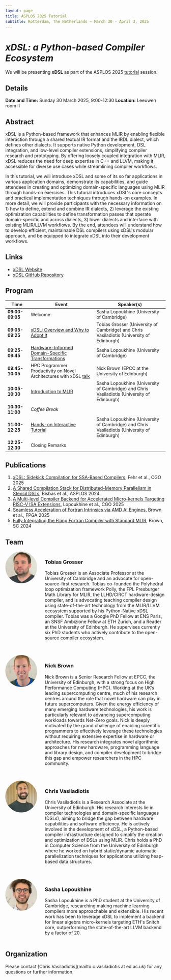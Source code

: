 ```yaml
---
layout: page
title: ASPLOS 2025 Tutorial
subtitle: Rotterdam, The Netherlands — March 30 - April 3, 2025
---
```


# _xDSL: a Python-based Compiler Ecosystem_

We will be presenting **xDSL** as part of the ASPLOS 2025 [tutorial](https://www.asplos-conference.org/asplos2025/workshops-and-tutorials/) session.

## Details

**Date and Time:** Sunday 30 March 2025, 9:00-12:30
**Location:** Leeuwen room II

## Abstract

xDSL is a Python-based framework that enhances MLIR by enabling flexible interaction through a shared textual IR format
and the IRDL dialect, which defines other dialects. It supports native Python development, DSL integration, and
low-level compiler extensions, simplifying compiler research and prototyping. By offering loosely coupled integration
with MLIR, xDSL reduces the need for deep expertise in C++ and LLVM, making it accessible for diverse use cases while
streamlining compiler workflows.

In this tutorial, we will introduce xDSL and some of its so far applications in various application domains, demonstrate
its capabilities, and guide attendees in creating and optimizing domain-specific languages using MLIR through hands-on exercises.
This tutorial introduces xDSL's core concepts and practical implementation techniques through hands-on examples. In more detail, we will provide participants with the necessary information on 1) how to define, extend and combine IR dialects, 2) leverage the existing optimization capabilities to define transformation passes that operate domain-specific and across dialects, 3) lower dialects and interface with existing MLIR/LLVM workflows.
By the end, attendees will understand how to develop efficient, maintainable DSL compilers using xDSL's modular approach, and be equipped to integrate xDSL into their development workflows.

## Links

- [xDSL Website](https://xdsl.dev)
- [xDSL GitHub Repository](https://github.com/xdslproject/xdsl)

## Program

  | **Time**        | **Event**                                                                                                                       | **Speaker(s)**                                                                              |
  |-----------------|---------------------------------------------------------------------------------------------------------------------------------|---------------------------------------------------------------------------------------------|
  | **09:00-09:05** | Welcome                                                                                                                         | Sasha Lopoukhine (University of Cambridge)                                                  |
  | **09:05-09:25** | [xDSL: Overview and Why to Adopt It](/assets/pdfs/2025-03-30-ASPLOS-tutorial-overview.pdf)                                       | Tobias Grosser (University of Cambridge) and Chris Vasiladiotis (University of Edinburgh)   |
  | **09:25-09:45** | [Hardware-Informed Domain-Specific Transformations](/assets/pdfs/2025-03-30-ASPLOS-tutorial-autotuner.pdf)                       | Sasha Lopoukhine (University of Cambridge)                                                  |
  | **09:45-10:05** | HPC Programmer Productivity on Novel Architectures with xDSL [talk](https://us02web.zoom.us/clips/share/HHClsGDTSSuEW-MLtWZ3Cg) | Nick Brown (EPCC at the University of Edinburgh)                                            |
  | **10:05-10:30** | [Introduction to MLIR](https://xdsl.readthedocs.io/stable/marimo/mlir_ir/)                                                      | Sasha Lopoukhine (University of Cambridge) and Chris Vasiladiotis (University of Edinburgh) |
  | **10:30-11:00** | _Coffee Break_                                                                                                                  |                                                                                             |
  | **11:00-12:25** | [Hands-on Interactive Tutorial](https://xdsl.readthedocs.io/stable/marimo/)                                                     | Sasha Lopoukhine (University of Cambridge) and Chris Vasiladiotis (University of Edinburgh) |
  | **12:25-12:30** | Closing Remarks                                                                                                                 |                                                                                             |

## Publications

1. [xDSL: Sidekick Compilation for SSA-Based Compilers](https://dl.acm.org/doi/10.1145/3696443.3708945), Fehr et al., CGO 2025
2. [A Shared Compilation Stack for Distributed-Memory Parallelism in Stencil DSLs](https://dl.acm.org/doi/abs/10.1145/3620666.3651344), Bisbas et al., ASPLOS 2024
3. [A Multi-level Compiler Backend for Accelerated Micro-kernels Targeting RISC-V ISA Extensions](https://dl.acm.org/doi/10.1145/3696443.3708952), Lopoukhine et al., CGO 2025
4. [Seamless Acceleration of Fortran Intrinsics via AMD AI Engines](https://dl.acm.org/doi/10.1145/3706628.3708854), Brown et al., FPGA 2025
5. [Fully Integrating the Flang Fortran Compiler with Standard MLIR](https://dl.acm.org/doi/10.1109/SCW63240.2024.00133), Brown, SC 2024

## Team

<div class="speaker-bio">
  <img src="/assets/img/portraits/grosser.jpg" alt="Tobias Grosser" class="speaker-photo">
  <div class="speaker-text">
    <h3>Tobias Grosser</h3>
    <p>
    Tobias Grosser is an Associate Professor at the University of Cambridge and an
    advocate for open-source-first research. Tobias co-founded the Polyhedral loop
    optimization framework Polly, the FPL Presburger Math Library for MLIR, the
    LLHD/CIRCT hardware-design compiler, and is advocating teaching compiler design
    using state-of-the-art technology from the MLIR/LLVM ecosystem supported by
    his Python-Native xDSL compiler. Tobias was a Google PhD Fellow at ENS
    Paris, an SNSF Ambizione Fellow at ETH Zurich, and a Reader at the University
    of Edinburgh. He supervises currently six PhD students who actively contribute
    to the open-source compiler ecosystem.
    </p>
  </div>
</div>
<div class="speaker-bio">
  <img src="/assets/img/portraits/nick_brown.jpg" alt="Nick Brown" class="speaker-photo">
  <div class="speaker-text">
    <h3>Nick Brown</h3>
    <p>
    Nick Brown is a Senior Research Fellow at EPCC, the University of Edinburgh, with a strong focus on High Performance
    Computing (HPC). Working at the UK’s leading supercomputing centre, much of his research centres around the role that
    novel hardware can play in future supercomputers. Given the energy efficiency of many emerging hardware technologies,
    his work is particularly relevant to advancing supercomputing workloads towards Net-Zero goals. Nick is deeply
    motivated by the grand challenge of enabling scientific programmers to effectively leverage these technologies
    without requiring extensive expertise in hardware or architecture. His research integrates novel algorithmic
    approaches for new hardware, programming language and library design, and compiler development to bridge this gap
    and empower researchers in the HPC community.
    </p>
  </div>
</div>
<div class="speaker-bio">
  <img src="/assets/img/portraits/chris_vasiladiotis.jpg" alt="Chris Vasiladiotis" class="speaker-photo">
  <div class="speaker-text">
    <h3>Chris Vasiladiotis</h3>
    <p>
    Chris Vasiladiotis is a Research Associate at the University of Edinburgh.
    His research interests lie in compiler technologies and domain-specific languages (DSLs), aiming to bridge the gap
    between hardware capabilities and software efficiency. He is actively involved in the development of xDSL, a
    Python-based compiler infrastructure designed to simplify the creation and optimization of DSLs using MLIR.
    Chris holds a PhD in Computer Science from the University of Edinburgh where he worked on hybrid static/dynamic
    automatic parallelization techniques for applications utilizing heap-based data structures.
    </p>
  </div>
</div>
<div class="speaker-bio">
  <img src="/assets/img/portraits/sasha_lopoukhine.jpg" alt="Sasha Lopoukhine" class="speaker-photo">
  <div class="speaker-text">
    <h3>Sasha Lopoukhine</h3>
    <p>
    Sasha Lopoukhine is a PhD student at the University of Cambridge, researching making machine learning compilers more
    approachable and extensible. His recent work has been to leverage xDSL to implement a backend for linear algebra
    micro-kernels targeting ETH's Snitch core, outperforming the state-of-the-art LLVM backend by a factor of 20.
    </p>
  </div>
</div>

## Organization

Please contact [Chris Vasiladiotis](mailto:c.vasiladiotis at ed.ac.uk) for any questions or further information.

<style>
.speaker-bio {
  display: flex;
  align-items: flex-start;
  margin-bottom: 2rem;
}

.speaker-photo {
  width: 100px;
  height: 100px;
  border-radius: 50%;
  margin-right: 1.5rem;
  object-fit: cover;
}

.speaker-text {
  flex: 1;
}

.speaker-text h2 {
  margin-top: 0;
}

@media (max-width: 768px) {
  .speaker-photo {
    width: 80px;
    height: 80px;
    margin-right: 1rem;
  }
}
</style>
